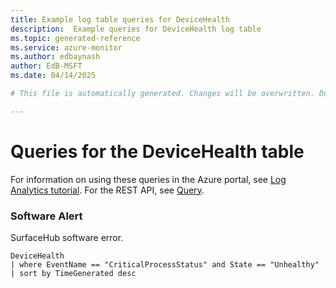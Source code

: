 ```yaml
---
title: Example log table queries for DeviceHealth
description:  Example queries for DeviceHealth log table
ms.topic: generated-reference
ms.service: azure-monitor
ms.author: edbaynash
author: EdB-MSFT
ms.date: 04/14/2025

# This file is automatically generated. Changes will be overwritten. Do not change this file directly. 

---
```


# Queries for the DeviceHealth table

For information on using these queries in the Azure portal, see [Log Analytics tutorial](/azure/azure-monitor/logs/log-analytics-tutorial). For the REST API, see [Query](/rest/api/loganalytics/query).


### Software Alert  


SurfaceHub software error.  

```query
DeviceHealth
| where EventName == "CriticalProcessStatus" and State == "Unhealthy" 
| sort by TimeGenerated desc
```

